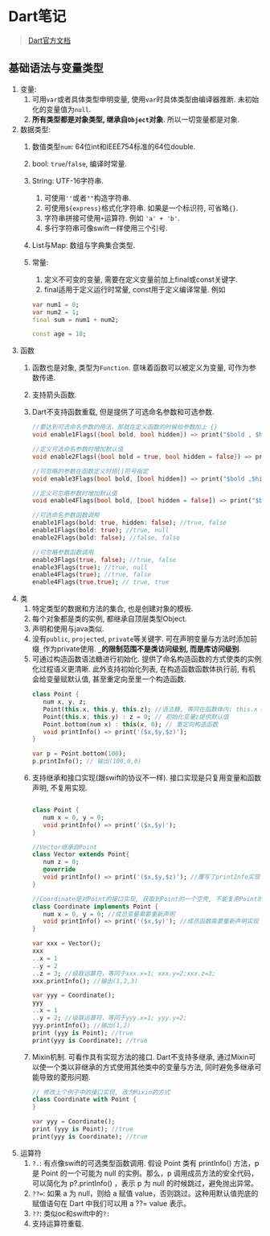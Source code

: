 # Dart笔记

> [Dart官方文档](https://dart.dev/tutorials)

## 基础语法与变量类型

1. 变量:
   1. 可用`var`或者具体类型申明变量, 使用`var`时具体类型由编译器推断. 未初始化的变量值为`null`.
   2. **所有类型都是对象类型, 继承自`Object`对象**. 所以一切变量都是对象.
2. 数据类型:
   1. 数值类型`num`: 64位int和IEEE754标准的64位double. 
   2. bool: `true`/`false`, 编译时常量.
   3. String: UTF-16字符串. 
      1. 可使用`''`或者`""`构造字符串. 
      2. 可使用`${express}`格式化字符串. 如果是一个标识符, 可省略`{}`.
      3. 字符串拼接可使用`+`运算符. 例如 `'a' + 'b'`.
      4. 多行字符串可像swift一样使用三个引号.
   4. List与Map: 数组与字典集合类型.
   5. 常量:
      1. 定义不可变的变量, 需要在定义变量前加上final或const关键字.
      2. final适用于定义运行时常量, const用于定义编译常量. 例如

        ```dart
        var num1 = 0;
        var num2 = 1; 
        final sum = num1 + num2; 
        
        const age = 18;
        ```
3. 函数
   1. 函数也是对象, 类型为`Function`. 意味着函数可以被定义为变量, 可作为参数传递.
   2. 支持箭头函数.
   3. Dart不支持函数重载, 但是提供了可选命名参数和可选参数.

      ```dart
      //要达到可选命名参数的用法，那就在定义函数的时候给参数加上 {}
      void enable1Flags({bool bold, bool hidden}) => print("$bold , $hidden");

      //定义可选命名参数时增加默认值
      void enable2Flags({bool bold = true, bool hidden = false}) => print("$bold ,$hidden");

      //可忽略的参数在函数定义时用[]符号指定
      void enable3Flags(bool bold, [bool hidden]) => print("$bold ,$hidden");

      //定义可忽略参数时增加默认值
      void enable4Flags(bool bold, [bool hidden = false]) => print("$bold ,$hidden");

      //可选命名参数函数调用
      enable1Flags(bold: true, hidden: false); //true, false
      enable1Flags(bold: true); //true, null
      enable2Flags(bold: false); //false, false

      //可忽略参数函数调用
      enable3Flags(true, false); //true, false
      enable3Flags(true); //true, null
      enable4Flags(true); //true, false
      enable4Flags(true,true); // true, true
      ```
4. 类
   1. 特定类型的数据和方法的集合, 也是创建对象的模板.
   2. 每个对象都是类的实例, 都继承自顶层类型Object.
   3. 声明和使用与java类似.
   4. 没有`public`, `projected`, `private`等关键字. 可在声明变量与方法时添加前缀`_`作为private使用. **`_`的限制范围不是类访问级别, 而是库访问级别**.
   5. 可通过构造函数语法糖进行初始化. 提供了命名构造函数的方式使类的实例化过程语义更清晰. 此外支持初始化列表, 在构造函数函数体执行前, 有机会给变量赋默认值, 甚至重定向至里一个构造函数.
      ```dart
      class Point {
         num x, y, z;
         Point(this.x, this.y, this.z); //语法糖, 等同在函数体内: this.x = x;this.y = y;this.z = z;
         Point(this.x, this.y) : z = 0; // 初始化变量z提供默认值
         Point.bottom(num x) : this(x, 0); // 重定向构造函数
         void printInfo() => print('($x,$y,$z)');
      }

      var p = Point.bottom(100);
      p.printInfo(); // 输出(100,0,0)
      ```
   6. 支持继承和接口实现(跟swift的协议不一样). 接口实现是只复用变量和函数声明, 不复用实现.
      ```dart

      class Point {
         num x = 0, y = 0;
         void printInfo() => print('($x,$y)');
      }

      //Vector继承自Point
      class Vector extends Point{
         num z = 0;
         @override
         void printInfo() => print('($x,$y,$z)'); //覆写了printInfo实现
      }

      //Coordinate是对Point的接口实现, 获取到Point的一个空壳, 不能复用Point的原有实现.
      class Coordinate implements Point {
         num x = 0, y = 0; //成员变量需要重新声明
         void printInfo() => print('($x,$y)'); //成员函数需要重新声明实现
      }

      var xxx = Vector(); 
      xxx
      ..x = 1
      ..y = 2
      ..z = 3; //级联运算符，等同于xxx.x=1; xxx.y=2;xxx.z=3;
      xxx.printInfo(); //输出(1,2,3)

      var yyy = Coordinate();
      yyy
      ..x = 1
      ..y = 2; //级联运算符，等同于yyy.x=1; yyy.y=2;
      yyy.printInfo(); //输出(1,2)
      print (yyy is Point); //true
      print(yyy is Coordinate); //true
      ```
   7. Mixin机制. 可看作具有实现方法的接口. Dart不支持多继承, 通过Mixin可以使一个类以非继承的方式使用其他类中的变量与方法, 同时避免多继承可能导致的菱形问题.
      ```dart
      // 修改上个例子中的接口实现, 改为Mixin的方式
      class Coordinate with Point {
      }

      var yyy = Coordinate();
      print (yyy is Point); //true
      print(yyy is Coordinate); //true
      ```
5. 运算符
   1. `?.`: 有点像swift的可选类型函数调用. 假设 Point 类有 printInfo() 方法，p 是 Point 的一个可能为 null 的实例。那么，p 调用成员方法的安全代码，可以简化为 p?.printInfo() ，表示 p 为 null 的时候跳过，避免抛出异常。
   2. `??=`: 如果 a 为 null，则给 a 赋值 value，否则跳过。这种用默认值兜底的赋值语句在 Dart 中我们可以用 a ??= value 表示。
   3. `??`: 类似oc和swift中的`?:`
   4. 支持运算符重载.